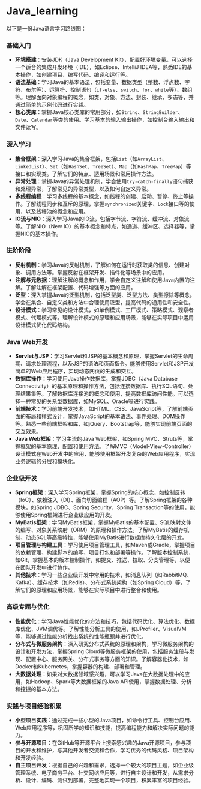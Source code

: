 # Java_learning
以下是一份Java语言学习路线图：

### 基础入门
- **环境搭建**：安装JDK（Java Development Kit），配置好环境变量。可以选择一个适合的集成开发环境（IDE），如Eclipse、IntelliJ IDEA等，熟悉IDE的基本操作，如创建项目、编写代码、编译和运行等。
- **语法基础**：学习Java的基本语法，包括变量、数据类型（整数、浮点数、字符、布尔等）、运算符、控制语句（`if-else`、`switch`、`for`、`while`等）、数组等。理解面向对象编程的概念，如类、对象、方法、封装、继承、多态等，并通过简单的示例代码进行实践。
- **核心类库**：掌握Java核心类库的常用部分，如`String`、`StringBuilder`、`Date`、`Calendar`等类的使用。学习基本的输入输出操作，如控制台输入输出和文件读写。

### 深入学习
- **集合框架**：深入学习Java的集合框架，包括`List`（如`ArrayList`、`LinkedList`）、`Set`（如`HashSet`、`TreeSet`）、`Map`（如`HashMap`、`TreeMap`）等接口和实现类。了解它们的特点、适用场景和常用操作方法。
- **异常处理**：掌握Java的异常处理机制，学会使用`try-catch-finally`语句捕获和处理异常，了解常见的异常类型，以及如何自定义异常。
- **多线程编程**：学习多线程的基本概念，如线程的创建、启动、暂停、终止等操作。了解线程同步和互斥的原理，掌握`synchronized`关键字、`Lock`接口等的使用，以及线程池的概念和应用。
- **IO流与NIO**：深入学习Java的IO流，包括字节流、字符流、缓冲流、对象流等。了解NIO（New IO）的基本概念和特点，如通道、缓冲区、选择器等，掌握NIO的基本操作。

### 进阶阶段
- **反射机制**：学习Java的反射机制，了解如何在运行时获取类的信息、创建对象、调用方法等。掌握反射在框架开发、插件化等场景中的应用。
- **注解与元数据**：理解注解的概念和作用，学会自定义注解和使用Java内置的注解。了解注解在框架配置、代码增强等方面的应用。
- **泛型**：深入掌握Java的泛型机制，包括泛型类、泛型方法、类型擦除等概念。学会在集合、自定义类和方法中合理使用泛型，提高代码的通用性和安全性。
- **设计模式**：学习常见的设计模式，如单例模式、工厂模式、策略模式、观察者模式、代理模式等。理解设计模式的原理和应用场景，能够在实际项目中运用设计模式优化代码结构。

### Java Web开发
- **Servlet与JSP**：学习Servlet和JSP的基本概念和原理，掌握Servlet的生命周期、请求处理流程，以及JSP的语法和页面指令。能够使用Servlet和JSP开发简单的Web应用程序，实现动态网页的生成和交互。
- **数据库操作**：学习使用Java操作数据库，掌握JDBC（Java Database Connectivity）的基本原理和操作方法，包括连接数据库、执行SQL语句、处理结果集等。了解数据库连接池的概念和使用，提高数据库访问性能。可以选择一种常见的关系型数据库，如MySQL、Oracle等进行实践。
- **前端技术**：学习前端开发技术，如HTML、CSS、JavaScript等，了解前端页面的布局和样式设计，掌握JavaScript的基本语法、事件处理、DOM操作等。熟悉一些前端框架和库，如jQuery、Bootstrap等，能够实现前端页面的交互效果。
- **Java Web框架**：学习主流的Java Web框架，如Spring MVC、Struts等，掌握框架的基本原理、配置和使用方法。了解MVC（Model-View-Controller）设计模式在Web开发中的应用，能够使用框架开发复杂的Web应用程序，实现业务逻辑的分层和模块化。

### 企业级开发
- **Spring框架**：深入学习Spring框架，掌握Spring的核心概念，如控制反转（IoC）、依赖注入（DI）、面向切面编程（AOP）等。了解Spring框架的各种模块，如Spring JDBC、Spring Security、Spring Transaction等的使用，能够使用Spring框架进行企业级应用的开发。
- **MyBatis框架**：学习MyBatis框架，掌握MyBatis的基本配置、SQL映射文件的编写、对象关系映射（ORM）的原理和操作方法。了解MyBatis的缓存机制、动态SQL等高级特性，能够使用MyBatis进行数据库持久化层的开发。
- **项目管理与构建工具**：学习使用项目管理工具，如Maven或Gradle，掌握项目的依赖管理、构建脚本的编写、项目打包和部署等操作。了解版本控制系统，如Git，掌握基本的版本控制操作，如提交、推送、拉取、分支管理等，以便在团队开发中进行协作。
- **其他技术**：学习一些企业级开发中常用的技术，如消息队列（如RabbitMQ、Kafka）、缓存技术（如Redis）、分布式系统架构（如Spring Cloud）等，了解它们的原理和应用场景，能够在实际项目中进行整合和使用。

### 高级专题与优化
- **性能优化**：学习Java性能优化的方法和技巧，包括代码优化、算法优化、数据库优化、JVM调优等。了解性能分析工具的使用，如JProfiler、VisualVM等，能够通过性能分析找出系统的性能瓶颈并进行优化。
- **分布式与微服务架构**：深入研究分布式系统的原理和架构，学习微服务架构的设计和开发方法，掌握Spring Cloud等微服务框架的使用，包括服务注册与发现、配置中心、服务网关、分布式事务等方面的知识。了解容器化技术，如Docker和Kubernetes，掌握容器的构建、部署和管理。
- **大数据处理**：如果对大数据领域感兴趣，可以学习Java在大数据处理中的应用，如Hadoop、Spark等大数据框架的Java API使用，掌握数据处理、分析和挖掘的基本方法。

### 实践与项目经验积累
- **小型项目实践**：通过完成一些小型的Java项目，如命令行工具、控制台应用、Web应用程序等，巩固所学的知识和技能，提高编程能力和解决实际问题的能力。
- **参与开源项目**：在GitHub等开源平台上搜索感兴趣的Java开源项目，参与项目的开发和维护，与其他开发者交流和合作，学习优秀的代码风格、项目架构和开发经验。
- **自主项目开发**：根据自己的兴趣和需求，选择一个较大的项目主题，如企业级管理系统、电子商务平台、社交网络应用等，进行自主设计和开发，从需求分析、设计、编码、测试到部署，完整地实现一个项目，积累丰富的项目经验。

